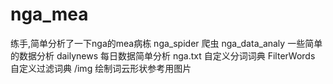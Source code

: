 # nga_mea
练手,简单分析了一下nga的mea病栋
nga_spider 爬虫
nga_data_analy 一些简单的数据分析
dailynews 每日数据简单分析
nga.txt 自定义分词词典
FilterWords 自定义过滤词典
/img 绘制词云形状参考用图片
